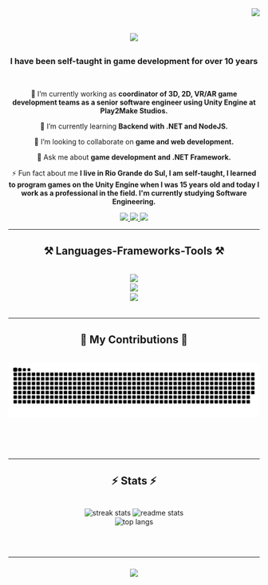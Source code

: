 <img align="right" src="https://visitor-badge.laobi.icu/badge?page_id=wiuudev.wiuudev" />

<h1 align="center">
    <img src="https://readme-typing-svg.herokuapp.com/?font=Roboto&color=07BBFF&size=35&center=true&vCenter=true&width=500&height=70&duration=4000&lines=Hello!+👋;+You+can+call+me;+Wiuu!;" />
</h1>

<h3 align="center">I have been self-taught in game development for over 10 years</h3>

<br/>

<div align="center">
 
🔭 I’m currently working as **coordinator of 3D, 2D, VR/AR game development teams as a senior software engineer using Unity Engine at Play2Make Studios.**
 
🌱 I’m currently learning **Backend with .NET and NodeJS.**

👯 I’m looking to collaborate on **game and web development.**

💬 Ask me about **game development and .NET Framework.**

⚡ Fun fact about me **I live in Rio Grande do Sul, I am self-taught, I learned to program games on the Unity Engine when I was 15 years old and today I work as a professional in the field. I'm currently studying Software Engineering.**
 
 </div>
 
<div align="center"> 
  <a href="mailto:wiuudocs@gmail.com">
    <img src="https://img.shields.io/badge/Gmail-333333?style=for-the-badge&logo=gmail&logoColor=red" />
  </a>
  <a href="https://www.linkedin.com/in/wiuur/" target="_blank">
    <img src="https://img.shields.io/badge/LinkedIn-0077B5?style=for-the-badge&logo=linkedin&logoColor=white" target="_blank" />
  </a>
  <a href="https://github.com/wiuudev" target="_blank">
     <img src="https://img.shields.io/badge/Portfolio-FF5722?style=for-the-badge&logo=todoist&logoColor=white" target="_blank" />
  </a>
</div>

 <hr/>
 
<h2 align="center">⚒️ Languages-Frameworks-Tools ⚒️</h2>
<br/>
<div align="center">
    <img src="https://skillicons.dev/icons?i=nodejs,github,python,javascript,typescript,express,firebase,mongodb,cs,unity" /><br>
    <img src="https://skillicons.dev/icons?i=react,dotnet,bootstrap,mui,postman,mysql,visualstudio,html,css,vscode,figma,git,xd,vue,ps" /><br>
    <img src="https://skillicons.dev/icons?i=aws,azure,gcp" />
  
</div>

<br/>
<hr/>

<div align="center">
  <h2>🐍 My Contributions 🐍</h2>
  <br>
  <img alt="snake eating my contributions" src="https://raw.githubusercontent.com/wiuudev/wiuudev/output/github-contribution-grid-snake.svg" />
  
  <br/><br/><br/>
</div>

<hr/>

<h2 align="center">⚡ Stats ⚡</h2>
<br>
<div align=center>
  <img width=390 src="https://streak-stats.demolab.com?user=wiuudev&theme=tokyonight-duo" alt="streak stats"/>
  <img width=390 src="https://github-readme-stats.vercel.app/api?username=wiuudev&theme=transparent&show_icons=true" alt="readme stats" />
  <br/>
  <img width=325 align="center" src="https://github-readme-stats.vercel.app/api/top-langs/?username=wiuudev&theme=tokyonight" alt="top langs" />
</div>

<br/><br/>
<hr/>

<h3 align="center">
    <img src="https://readme-typing-svg.herokuapp.com/?font=Roboto&color=07BBFF&size=25&center=true&vCenter=true&width=500&height=70&duration=4000&lines=Thanks+for+visiting!+✌️;+Send+me+a+message+on+Linkedin!;I'm+open+to+work+:)">
</h3>

<br/>

